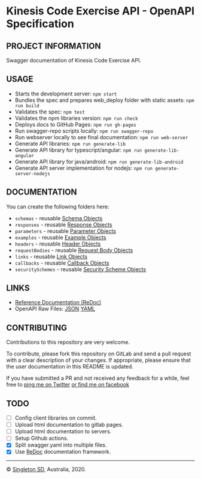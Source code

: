 # Kinesis Code Exercise API - OpenAPI Specification

## PROJECT INFORMATION

Swagger documentation of Kinesis Code Exercise API. 

## USAGE

- Starts the development server: `npm start`
- Bundles the spec and prepares web_deploy folder with static assets: `npm run build`
- Validates the spec: `npm test`
- Validates the npm libraries version: `npm run check`
- Deploys docs to GitHub Pages: `npm run gh-pages`
- Run swagger-repo scripts locally: `npm run swagger-repo`
- Run webserver locally to see final documentation: `npm run web-server`
- Generate API libraries: `npm run generate-lib`
- Generate API library for typescript/angular: `npm run generate-lib-angular`
- Generate API library for java/android: `npm run generate-lib-android`
- Generate API server implementation for nodejs: `npm run generate-server-nodejs`

## DOCUMENTATION

You can create the following folders here:

- `schemas` - reusable [Schema Objects](https://github.com/OAI/OpenAPI-Specification/blob/master/versions/3.0.0.md#schemaObject)
- `responses` - reusable [Response Objects](https://github.com/OAI/OpenAPI-Specification/blob/master/versions/3.0.0.md#responseObject)
- `parameters` - reusable [Parameter Objects](https://github.com/OAI/OpenAPI-Specification/blob/master/versions/3.0.0.md#parameterObject)
- `examples` - reusable [Example Objects](https://github.com/OAI/OpenAPI-Specification/blob/master/versions/3.0.0.md#exampleObject)
- `headers` - reusable [Header Objects](https://github.com/OAI/OpenAPI-Specification/blob/master/versions/3.0.0.md#headerObject)
- `requestBodies` - reusable [Request Body Objects](https://github.com/OAI/OpenAPI-Specification/blob/master/versions/3.0.0.md#requestBodyObject)
- `links` - reusable [Link Objects](https://github.com/OAI/OpenAPI-Specification/blob/master/versions/3.0.0.md#linkObject)
- `callbacks` - reusable [Callback Objects](https://github.com/OAI/OpenAPI-Specification/blob/master/versions/3.0.0.md#callbackObject)
- `securitySchemes` - reusable [Security Scheme Objects](https://github.com/OAI/OpenAPI-Specification/blob/master/versions/3.0.0.md#securitySchemeObject)

## LINKS

- [Reference Documentation (ReDoc)](https://ravimosharksas.github.io/apis/client/documentation)
- OpenAPI Raw Files: [JSON](https://ravimosharksas.gitlab.io/apis/client/documentation/openapi.json) [YAML](https://ravimosharksas.gitlab.io/apis/client/documentation/openapi.yaml)

## CONTRIBUTING

Contributions to this repository are very welcome.

To contribute, please fork this repository on GitLab and send a pull request with a clear description of your changes. If appropriate, please ensure that the user documentation in this README is updated.

If you have submitted a PR and not received any feedback for a while, feel free to [ping me on Twitter](https://twitter.com/patoperpetua) [or find me on facebook](https://www.facebook.com/patoperpetua)

## TODO

- [ ] Config client libraries on commit.
- [ ] Upload html documentation to gitlab pages.
- [ ] Upload html documentation to servers.
- [ ] Setup Github actions.
- [X] Split swagger.yaml into multiple files.
- [X] Use [ReDoc](https://github.com/Redocly/redoc) documentation framework.

----------------------

© [Singleton SD](https://www.singletonsd.com.au), Australia, 2020.
